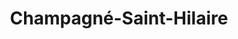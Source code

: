 ---
title: Champagné-Saint-Hilaire
url: /champagne-saint-hilaire/
latitude: 46.343
longitude: 0.317
---